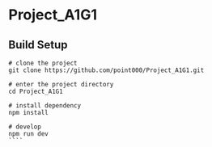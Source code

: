 # Project_A1G1
## Build Setup

`````
# clone the project
git clone https://github.com/point000/Project_A1G1.git

# enter the project directory
cd Project_A1G1

# install dependency
npm install

# develop
npm run dev
````


